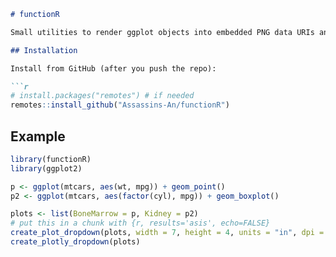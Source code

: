 ```markdown
# functionR

Small utilities to render ggplot objects into embedded PNG data URIs and create an HTML dropdown + preview suitable for Quarto / R Markdown (results='asis').

## Installation

Install from GitHub (after you push the repo):

```r
# install.packages("remotes") # if needed
remotes::install_github("Assassins-An/functionR")
```

## Example

```r
library(functionR)
library(ggplot2)

p <- ggplot(mtcars, aes(wt, mpg)) + geom_point()
p2 <- ggplot(mtcars, aes(factor(cyl), mpg)) + geom_boxplot()

plots <- list(BoneMarrow = p, Kidney = p2)
# put this in a chunk with {r, results='asis', echo=FALSE}
create_plot_dropdown(plots, width = 7, height = 4, units = "in", dpi = 300)
create_plotly_dropdown(plots)
```
```
